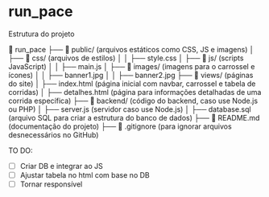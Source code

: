 # run_pace

Estrutura do projeto

📁 run_pace
├── 📂 public/ (arquivos estáticos como CSS, JS e imagens)
│ ├── 📂 css/ (arquivos de estilos)
│ │ ├── style.css
│ ├── 📂 js/ (scripts JavaScript)
│ │ ├── main.js
│ ├── 📂 images/ (imagens para o carrossel e ícones)
│ │ ├── banner1.jpg
│ │ ├── banner2.jpg
├── 📂 views/ (páginas do site)
│ ├── index.html (página inicial com navbar, carrossel e tabela de corridas)
│ ├── detalhes.html (página para informações detalhadas de uma corrida específica)
├── 📂 backend/ (código do backend, caso use Node.js ou PHP)
│ ├── server.js (servidor caso use Node.js)
│ ├── database.sql (arquivo SQL para criar a estrutura do banco de dados)
├── 📜 README.md (documentação do projeto)
├── 📜 .gitignore (para ignorar arquivos desnecessários no GitHub)

TO DO:
- [ ] Criar DB e integrar ao JS
- [ ] Ajustar tabela no html com base no DB
- [ ] Tornar responsível